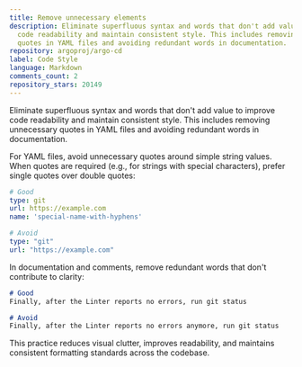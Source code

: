```yaml
---
title: Remove unnecessary elements
description: Eliminate superfluous syntax and words that don't add value to improve
  code readability and maintain consistent style. This includes removing unnecessary
  quotes in YAML files and avoiding redundant words in documentation.
repository: argoproj/argo-cd
label: Code Style
language: Markdown
comments_count: 2
repository_stars: 20149
---
```


Eliminate superfluous syntax and words that don't add value to improve code readability and maintain consistent style. This includes removing unnecessary quotes in YAML files and avoiding redundant words in documentation.

For YAML files, avoid unnecessary quotes around simple string values. When quotes are required (e.g., for strings with special characters), prefer single quotes over double quotes:

```yaml
# Good
type: git
url: https://example.com
name: 'special-name-with-hyphens'

# Avoid
type: "git"
url: "https://example.com"
```

In documentation and comments, remove redundant words that don't contribute to clarity:

```markdown
# Good
Finally, after the Linter reports no errors, run git status

# Avoid
Finally, after the Linter reports no errors anymore, run git status
```

This practice reduces visual clutter, improves readability, and maintains consistent formatting standards across the codebase.